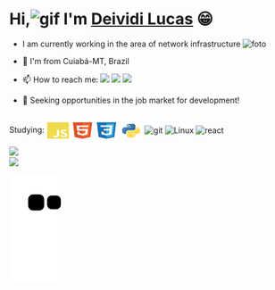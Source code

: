 # Hi,<img src="https://github.com/abdoachhoubi/abdoachhoubi/blob/main/gifs/Hi.gif" width="30" alt="gif" /> I'm <a href="https://deividilucas.netlify.app/">Deividi Lucas</a> 😁

- I am currently working in the area of ​​network infrastructure <img alt="foto" height= "15" width="20" src= "https://camo.githubusercontent.com/fc47c0db92526f1f90dc2d7a9c392645c580fb4418e4f82b912f020ad0b16ff5/68747470733a2f2f63646e2e6a7364656c6976722e6e65742f6e706d2f636f756e7472792d666c61672d656d6f6a692d6a736f6e40322e302e302f646973742f696d616765732f42522e737667">

- 🌱 I'm from Cuiabá-MT, Brazil

- 📫 How to reach me:
  <a href = "mailto:deividilucas21@gmail.com"><img src="https://img.shields.io/badge/-Gmail-%23333?style=for-the-badge&logo=gmail&logoColor=white" target="_blank" height="20"></a>
  <a href="https://www.instagram.com/dl.santos.16/"><img src="https://img.shields.io/badge/-Instagram-%23E4405F?style=for-the-badge&logo=instagram&logoColor=white" target="_blank" height="20"></a>
  <a href="https://www.linkedin.com/in/deividi-lucas-a60612254/" target="_blank"><img src="https://img.shields.io/badge/-LinkedIn-%230077B5?style=for-the-badge&logo=linkedin&logoColor=white" target="_blank" height="20"></a>

- 🤝 Seeking opportunities in the job market for development!

<p><br>Studying:
<img align="center" alt="deividi-Js" height="30" width="40" src="https://raw.githubusercontent.com/devicons/devicon/master/icons/javascript/javascript-plain.svg">
<img align="center" alt="deividi-HTML" height="30" width="40" src="https://raw.githubusercontent.com/devicons/devicon/master/icons/html5/html5-original.svg">
  <img align="center" alt="deividi-CSS" height="30" width="40" src="https://raw.githubusercontent.com/devicons/devicon/master/icons/css3/css3-original.svg">
<img align="center" alt="Rafa-Python" height="30" width="40" src="https://raw.githubusercontent.com/devicons/devicon/master/icons/python/python-original.svg">
<img height="30" width="40" alt="git" align="center" src="https://cdn.jsdelivr.net/gh/devicons/devicon/icons/git/git-original.svg" />
<img height="30" width="40" alt="Linux" align="center" src="https://camo.githubusercontent.com/5827f82f2c2d9c5bad33de64e073659d1a57032b31009b8127189be6876916d4/68747470733a2f2f63646e2e6a7364656c6976722e6e65742f67682f64657669636f6e732f64657669636f6e2f69636f6e732f6c696e75782f6c696e75782d6f726967696e616c2e737667">
<img height="30" width="40" alt="react" align="center" src="https://camo.githubusercontent.com/27d0b117da00485c56d69aef0fa310a3f8a07abecc8aa15fa38c8b78526c60ac/68747470733a2f2f63646e2e6a7364656c6976722e6e65742f67682f64657669636f6e732f64657669636f6e2f69636f6e732f72656163742f72656163742d6f726967696e616c2e737667" ></p>

<div align="left"> <img height="180em" src="https://github-readme-stats.vercel.app/api/top-langs/?username=deividi-lucas&layout=compact&langs_count=8&theme=tokyonight&hide_border=true">
 </div>

<div align="left">

<img src="https://github-readme-stats.vercel.app/api?username=deividi-lucas&show_icons=True&hide_border=true&count_private=true&theme=tokyonight"    height="188em">

</div>

![snake gif](https://github.com/deividi-lucas/deividi-lucas/blob/output/github-contribution-grid-snake.svg)

